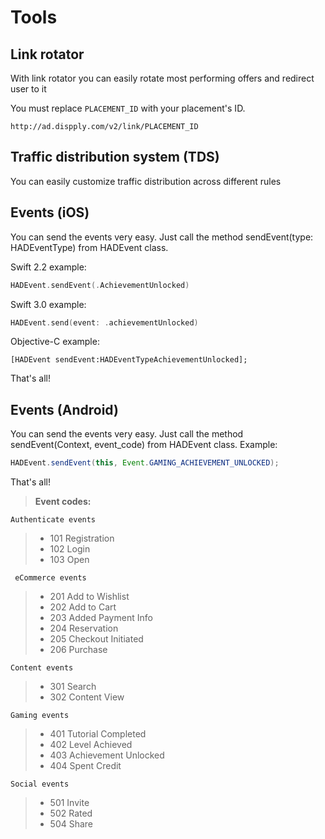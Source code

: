 # Tools

## Link rotator

With link rotator you can easily rotate most performing offers and redirect user to it

<aside class="notice">
You must replace <code>PLACEMENT_ID</code> with your placement's ID.
</aside>

`http://ad.dispply.com/v2/link/PLACEMENT_ID`

## Traffic distribution system (TDS)

You can easily customize traffic distribution across different rules

## Events (iOS)
You can send the events very easy. Just call the method sendEvent(type: HADEventType) from HADEvent class.

Swift 2.2 example:
```swift
HADEvent.sendEvent(.AchievementUnlocked)
```

Swift 3.0 example:
```swift
HADEvent.send(event: .achievementUnlocked)
```

Objective-C example:
```objective_c
[HADEvent sendEvent:HADEventTypeAchievementUnlocked];
```

That's all!

## Events (Android)
You can send the events very easy. Just call the method sendEvent(Context, event_code) from HADEvent class.
Example:
```java
HADEvent.sendEvent(this, Event.GAMING_ACHIEVEMENT_UNLOCKED);
```

That's all!


> **Event codes:**
> 
 	Authenticate events
> - 101 Registration
> - 102 Login
> - 103 Open
> 
 	 eCommerce events
> - 201 Add to Wishlist
> - 202 Add to Cart
> - 203 Added Payment Info
> - 204 Reservation
> - 205 Checkout Initiated
> - 206 Purchase
> 
 	Content events
> - 301 Search
> - 302 Content View
> 
 	Gaming events
> - 401 Tutorial Completed
> - 402 Level Achieved
> - 403 Achievement Unlocked
> - 404 Spent Credit
> 
 	Social events
> - 501 Invite
> - 502 Rated
> - 504 Share


